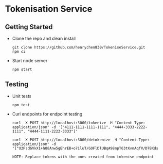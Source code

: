 # Tokenisation Service

## Getting Started
* Clone the repo and clean install
  ```
  git clone https://github.com/henrychen830/TokeniseService.git
  npm ci
  ```
* Start node server
  ```
  npm start
  ```

## Testing
- Unit tests
  ```
  npm test
  ```
- Curl endpoints for endpoint testing
  ```
  curl -X POST http://localhost:3000/tokenize -H "Content-Type: application/json" -d '["4111-1111-1111-1111", "4444-3333-2222-1111", "4444-1111-2222-3333"]'
  ```
  ```
  curl -X POST http://localhost:3000/detokenize -H "Content-Type: application/json" -d '["U2FsdGVkX1+h88Anw5gEhrEB+o7iluT/GOFlDlUBqA98mpT63tKvnAqfV/D7BKds","U2FsdGVkX1+w/ejlZytLuJ40RgD73OMoa0i1wb2hAOn9f9QcHwsO9nGQdq5/7ORC","U2FsdGVkX1+0x0VW7586PMLnCmuzndrY1mcu/fLHzswNyC0efre/w7BF9UFDHCcX"]' 
  
  NOTE: Replace tokens with the ones created from tokenise endpoint
  ```
